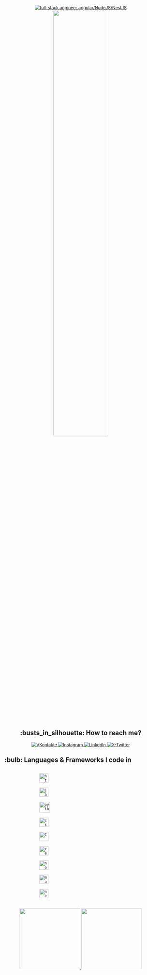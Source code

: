 <div id="header" align="center">
    <div id="top">
        <div align="center">
            <a href="https://git.io/typing-svg">
                <img src="https://readme-typing-svg.demolab.com?font=Roboto+Slab&color=%237E3ACE&size=30&center=true&vCenter=true&width=650&lines=Hello,+Ladies+and+Gentlemen!;I'm+Ivan;Full-stack+Engineer;Angular/NodeJS/NestJS;Glad+to+see+you+here!;" alt="full-stack angineer angular/NodeJS/NestJS"/>
            </a>
        </div>
    </div>
    <img src="https://media.giphy.com/media/ES9cAJlcxblRESzOH1/giphy.gif" width="60%"/>
    <br>
    <h2 align="center">:busts_in_silhouette: How to reach me?</h2>
    <div id="badges">
        <a href="https://vk.com/cherkasss">
            <img src="https://img.shields.io/badge/вконтакте-%232E87FB.svg?&style=for-the-badge&logo=vk&logoColor=white" alt="VKontakte"/>
        </a>
        <a href="https://www.instagram.com/johnny_void_13">
            <img src="https://img.shields.io/badge/Instagram-E4405F?style=for-the-badge&logo=instagram&logoColor=white" alt="Instagram"/>
        </a>
        <a href="linkedin.com/in/ivan-cherkas-723b411a2">
            <img src="https://img.shields.io/badge/LinkedIn-0077B5?style=for-the-badge&logo=linkedin&logoColor=white" alt="LinkedIn"/>
        </a>
        <a href="https://twitter.com/ivanCherkas_13">
            <img src="https://img.shields.io/badge/Twitter-100000?style=for-the-badge&logo=twitter&logoColor=white" alt="X-Twitter"/>
        </a>
    </div>
    <div id="main">
        <div align="left">
            <img src="https://komarev.com/ghpvc/?username=CherkasIvan&style=flat-square&color=blue" alt=""/>
                <h2>:bulb: Languages & Frameworks I code in</h2>
            <code>
                <img title="HTML 5" alt="html5" width="30px" src="https://cdn.jsdelivr.net/gh/devicons/devicon/icons/html5/html5-original.svg"/>
            </code>
            <code>
                <img title="JavaScript" alt="javascript" width="30px" src="https://cdn.jsdelivr.net/gh/devicons/devicon/icons/javascript/javascript-original.svg" />
            </code>
            <code>
                <img title="Python" alt="python" width="35px" src="https://cdn.jsdelivr.net/gh/devicons/devicon/icons/angularjs/angularjs-original.svg"/>
            </code>
            <code>
                <img title="CSS 3" alt="css 3" width="30px" src="https://cdn.jsdelivr.net/gh/devicons/devicon/icons/css3/css3-original.svg"/>
            </code>
            <code>
                <img title="C" alt="C" width="30px" src="https://cdn.jsdelivr.net/gh/devicons/devicon/icons/c/c-original.svg"/>
            </code>
            <code>
                <img title="ReactJS" alt="react js" width="30px" src="https://cdn.jsdelivr.net/gh/devicons/devicon/icons/react/react-original.svg"/>
            </code>
            <code>
                <img title="NodeJS" alt="node js" width="30px" src="https://cdn.jsdelivr.net/gh/devicons/devicon/icons/nodejs/nodejs-original.svg"/>
            </code>
            <code>
                <img title="Markdown" alt="markdown" width="30px" src="https://cdn.jsdelivr.net/gh/devicons/devicon/icons/markdown/markdown-original.svg"/>
            </code>
            <code>
                <img title="Next.js" alt="next.js" width="30px" src="https://cdn.jsdelivr.net/gh/devicons/devicon/icons/nextjs/nextjs-original.svg"/>
            </code>
        </div>
        </br>
        <a href="https://github.com/CherkasIvan" align="left">
            <img height="200" src="https://github-readme-stats.vercel.app/api/top-langs?username=CherkasIvan&layout=compact&langs_count=8&card_width=280"/>
        </a>
        <a href="https://www.codewars.com/users/Cherkas%20Ivan" align="right">
            <img height="200" src="https://github.r2v.ch/codewars?user=Cherkas%20Ivan"/>
        </a>
    </div>
</div>

<!--
**CherkasIvan/CherkasIvan** is a ✨ _special_ ✨ repository because its `README.md` (this file) appears on your GitHub profile.

Here are some ideas to get you started:

- 🔭 I’m currently working on ...
- 🌱 I’m currently learning ...
- 👯 I’m looking to collaborate on ...
- 🤔 I’m looking for help with ...
- 💬 Ask me about ...
- 📫 How to reach me: ...
- 😄 Pronouns: ...
- ⚡ Fun fact: ...
-->
